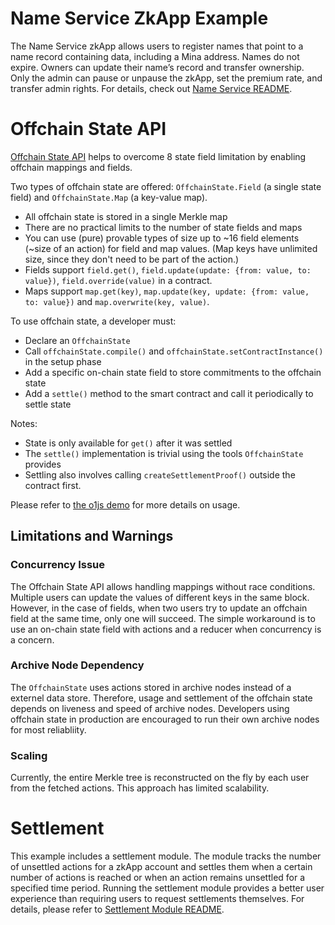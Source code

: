 # Name Service ZkApp Example

The Name Service zkApp allows users to register names that point to a name record containing data, including a Mina address. Names do not expire. Owners can update their name’s record and transfer ownership. Only the admin can pause or unpause the zkApp, set the premium rate, and transfer admin rights. For details, check out [Name Service README](/contracts/README.md).

# Offchain State API

[Offchain State API](https://docs.minaprotocol.com/zkapps/writing-a-zkapp/feature-overview/offchain-storage) helps to overcome 8 state field limitation by enabling offchain mappings and fields.

Two types of offchain state are offered: `OffchainState.Field` (a single state field) and `OffchainState.Map` (a key-value map).

- All offchain state is stored in a single Merkle map
- There are no practical limits to the number of state fields and maps
- You can use (pure) provable types of size up to ~16 field elements (~size of an action) for field and map values. (Map keys have unlimited size, since they don't need to be part of the action.)
- Fields support `field.get()`, `field.update(update: {from: value, to: value})`, `field.override(value)` in a contract.
- Maps support `map.get(key)`, `map.update(key, update: {from: value, to: value})` and `map.overwrite(key, value)`.

To use offchain state, a developer must:

- Declare an `OffchainState`
- Call `offchainState.compile()` and `offchainState.setContractInstance()` in the setup phase
- Add a specific on-chain state field to store commitments to the offchain state
- Add a `settle()` method to the smart contract and call it periodically to settle state

Notes:

- State is only available for `get()` after it was settled
- The `settle()` implementation is trivial using the tools `OffchainState` provides
- Settling also involves calling `createSettlementProof()` outside the contract first.

Please refer to [the o1js demo](https://github.com/o1-labs/o1js/blob/main/src/lib/mina/actions/offchain-contract-tests/single-contract-instance.unit-test.ts) for more details on usage.

## Limitations and Warnings

### Concurrency Issue

The Offchain State API allows handling mappings without race conditions. Multiple users can update the values of different keys in the same block. However, in the case of fields, when two users try to update an offchain field at the same time, only one will succeed. The simple workaround is to use an on-chain state field with actions and a reducer when concurrency is a concern.

### Archive Node Dependency

The `OffchainState` uses actions stored in archive nodes instead of a externel data store. Therefore, usage and settlement of the offchain state depends on liveness and speed of archive nodes.  Developers using offchain state in production are encouraged to run their own archive nodes for most reliabliity.

### Scaling

Currently, the entire Merkle tree is reconstructed on the fly by each user from the fetched actions. This approach has limited scalability.

# Settlement

This example includes a settlement module. The module tracks the number of unsettled actions for a zkApp account and settles them when a certain number of actions is reached or when an action remains unsettled for a specified time period. Running the settlement module provides a better user experience than requiring users to request settlements themselves.
For details, please refer to [Settlement Module README](/settlement/README.md).
